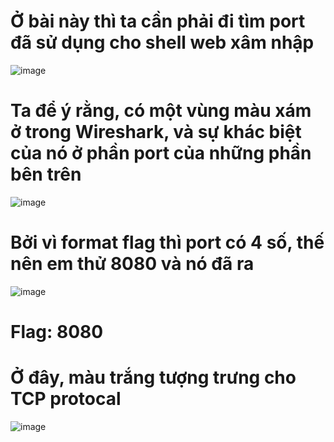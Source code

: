 # Ở bài này thì ta cần phải đi tìm port đã sử dụng cho shell web xâm nhập

![image](https://github.com/anhshidou/EHCCTFTraining/assets/120787381/32212421-dd9a-4c1e-9551-fd5f665a9013)

# Ta để ý rằng, có một vùng màu xám ở trong Wireshark, và sự khác biệt của nó ở phần port của những phần bên trên

![image](https://github.com/anhshidou/EHCCTFTraining/assets/120787381/ee3fc103-197b-4373-a55d-7422061900e6)

# Bởi vì format flag thì port có 4 số, thế nên em thử 8080 và nó đã ra

![image](https://github.com/anhshidou/EHCCTFTraining/assets/120787381/dabcb49c-d517-4a18-b8f0-2d6bd947e261)

# Flag: 8080

# Ở đây, màu trắng tượng trưng cho TCP protocal
![image](https://github.com/anhshidou/EHCCTFTraining/assets/120787381/926dc8da-c641-4664-9ba3-77b0254ee460)
